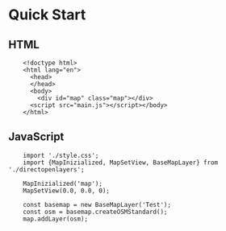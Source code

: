# Quick Start

## HTML

        <!doctype html>
        <html lang="en">
          <head>
          </head>
          <body>
            <div id="map" class="map"></div>
          <script src="main.js"></script></body>
        </html>

## JavaScript

        import './style.css';
        import {MapInizialized, MapSetView, BaseMapLayer} from './directopenlayers';

        MapInizialized('map');
        MapSetView(0.0, 0.0, 0);

        const basemap = new BaseMapLayer('Test');
        const osm = basemap.createOSMStandard();
        map.addLayer(osm);
